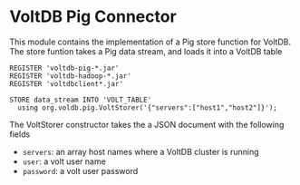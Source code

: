 VoltDB Pig Connector
====================
This module contains the implementation of a Pig store function for VoltDB. The store funtion takes a Pig data stream, and loads it into a VoltDB table

```pig
REGISTER 'voltdb-pig-*.jar'
REGISTER 'voltdb-hadoop-*.jar'
REGISTER 'voltdbclient*.jar'

STORE data_stream INTO 'VOLT_TABLE' 
  using org.voldb.pig.VoltStorer('{"servers":["host1","host2"]}');
```

The VoltStorer constructor takes the a JSON document with the following fields
* `servers`: an array host names where a VoltDB cluster is running
* `user`: a volt user name
* `password`: a volt user password
